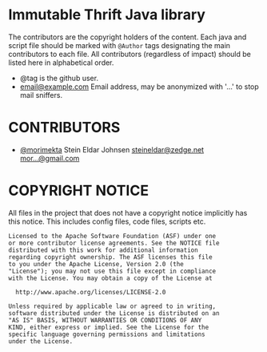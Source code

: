 Immutable Thrift Java library
=============================

The contributors are the copyright holders of the content. Each java and
script file should be marked with `@Author` tags designating the main
contributors to each file. All contributors (regardless of impact) should
be listed here in alphabetical order.

- @tag is the github user.
- <email@example.com> Email address, may be anonymized with '...' to stop
  mail sniffers.

# CONTRIBUTORS

- [@morimekta](http://github.com/morimekta) Stein Eldar Johnsen <steineldar@zedge.net> <mor...@gmail.com>

# COPYRIGHT NOTICE

All files in the project that does not have a copyright notice implicitly
has this notice. This includes config files, code files, scripts etc.

```
Licensed to the Apache Software Foundation (ASF) under one
or more contributor license agreements. See the NOTICE file
distributed with this work for additional information
regarding copyright ownership. The ASF licenses this file
to you under the Apache License, Version 2.0 (the
"License"); you may not use this file except in compliance
with the License. You may obtain a copy of the License at

  http://www.apache.org/licenses/LICENSE-2.0

Unless required by applicable law or agreed to in writing,
software distributed under the License is distributed on an
"AS IS" BASIS, WITHOUT WARRANTIES OR CONDITIONS OF ANY
KIND, either express or implied. See the License for the
specific language governing permissions and limitations
under the License.
```
